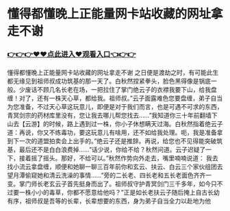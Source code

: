 # 懂得都懂晚上正能量网卡站收藏的网址拿走不谢
### <a href="https://github.com/bnhyd/fgty/issues/1">👉👉👉♥♥点此进入♥观看入口👈👉👉</a>
懂得都懂晚上正能量网卡站收藏的网址拿走不谢
之日便是渡劫之时，有可能此生都无缘见到祖师叔成功筑基的那一天了。白秋然捏紧拳头，脸色黑得像是锅底一般。少废话不顾几名长老在场，一把拉住了掌门绝云子的衣襟我要下山，给我盘缠！对了，还有一株天心草，都给我。祖师叔。”云子面露难色您要盘缠，弟子自当为您准备，不过天心草这玩意儿，即便是对于我们而言，也是可遇不可求的东西，青冥剑宗的药材库里没有，您让我去哪儿帮您找去……”我知道你三十年前翻墙下山去【云游】的时候，路上遇到过一株，你小子休想瞒天过海。白秋然指着绝云子道：再说，你又不练毒功，要这玩意儿有啥用，还不如给我处理。呃，我是准备拿到下一次的道盟拍卖会上出手的。”绝云子还是推辞。再说，给您也不见得能突破筑基，最后还不是白白浪费掉……”话少说，你给不给？秋然问道。云子迟疑了一下，接着摇了摇头。那好，不给可以。”秋然作势向外走去，嘴里喃喃说道：
我去找小流云拿盘缠，顺便和她聊一聊三百年前你和玄云、扶云、白云三个家伙组团去望月潭偷窥她和清云洗澡的事情……”旁的二长老、四长老和五长老面色齐齐一变。掌门师长老玄云子首先挺身而出了。祖师叔守护青冥剑门三千多年，如今只不过要一株小小的毒草，你都不愿意给他吗？”正是如长老扶云子随后掩上自古长幼有序，祖师叔是吾等的长辈，长辈想要的东西，身为弟子自当全力以赴地为他
